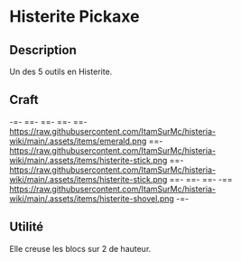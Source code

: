 # Histerite Pickaxe

## Description
Un des 5 outils en Histerite.

## Craft
-=-
 ==- 
 ==-
 ==-
 ==- https://raw.githubusercontent.com/ItamSurMc/histeria-wiki/main/.assets/items/emerald.png
 ==- https://raw.githubusercontent.com/ItamSurMc/histeria-wiki/main/.assets/items/histerite-stick.png
 ==- https://raw.githubusercontent.com/ItamSurMc/histeria-wiki/main/.assets/items/histerite-stick.png
 ==- 
 ==-
 ==-
 -== https://raw.githubusercontent.com/ItamSurMc/histeria-wiki/main/.assets/items/histerite-shovel.png
-=-

## Utilité
Elle creuse les blocs sur 2 de hauteur.
